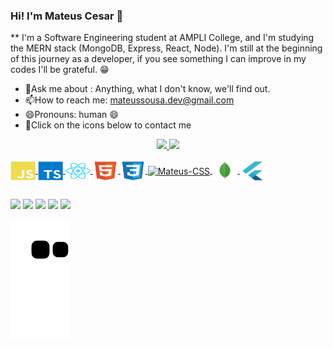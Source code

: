 ### Hi! I'm Mateus Cesar 👋


** I'm a Software Engineering student at AMPLI College, and I'm studying the MERN stack (MongoDB, Express, React, Node). I'm still at the beginning of this journey as a developer, if you see something I can improve in my codes I'll be grateful. 😁





- 💬Ask me about : Anything, what I don't know, we'll find out.
- 📫How to reach me: mateussousa.dev@gmail.com
- 😄Pronouns: human 😄
- 📱Click on the icons below to contact me

<div align="center">
  <a href="https://github.com/Mateus-Sousa93">
  <img height="180em" src="https://github-readme-stats.vercel.app/api?username=Mateus-Sousa93&show_icons=true&theme=react&include_all_commits=true&count_private=true"/>
  <img height="180em" src="https://github-readme-stats.vercel.app/api/top-langs/?username=Mateus-Sousa93&layout=compact&langs_count=7&theme=react"/>
</div>

  <div style="display: inline_block"><br>
  <img align="center" alt="Mateus-Js" height="30" width="40" src="https://raw.githubusercontent.com/devicons/devicon/master/icons/javascript/javascript-plain.svg">
  <img align="center" alt="Mateus-Ts" height="30" width="40" src="https://raw.githubusercontent.com/devicons/devicon/master/icons/typescript/typescript-plain.svg">
  <img align="center" alt="Mateus-React" height="30" width="40" src="https://raw.githubusercontent.com/devicons/devicon/master/icons/react/react-original.svg">
  <img align="center" alt="Mateus-HTML" height="30" width="40" src="https://raw.githubusercontent.com/devicons/devicon/master/icons/html5/html5-original.svg">
  <img align="center" alt="Mateus-CSS" height="30" width="40" src="https://raw.githubusercontent.com/devicons/devicon/master/icons/css3/css3-original.svg">
  <img align="center" alt="Mateus-CSS" height="30" width="40" <img src="https://cdn.jsdelivr.net/gh/devicons/devicon/icons/github/github-original.svg" />
  <img align="center" alt="Mateus-mongo" height="30" width="40" src="https://raw.githubusercontent.com/devicons/devicon/master/icons/mongodb/mongodb-original.svg">
  <img align="center" alt="mateus-flutter" height="30" width="40" src="https://raw.githubusercontent.com/devicons/devicon/master/icons/flutter/flutter-original.svg">
  
  
  ##
 
<div> 
 
  <a href="https://instagram.com/" target="_blank"><img src="https://img.shields.io/badge/-Instagram-%23E4405F?style=for-the-badge&logo=instagram&logoColor=white" target="_blank"></a>
 	 <a href="https://discord.gg/" target="_blank"><img src="https://img.shields.io/badge/Discord-7289DA?style=for-the-badge&logo=discord&logoColor=white" target="_blank"></a> 
  <a href = "mailto:matteussousa.dev@gmail.com"><img src="https://img.shields.io/badge/Gmail-D14836?style=for-the-badge&logo=gmail&logoColor=white" target="_blank"></a>
  <a href="https://www.linkedin.com/" target="_blank"><img src="https://img.shields.io/badge/-LinkedIn-%230077B5?style=for-the-badge&logo=linkedin&logoColor=white" target="_blank"></a> 
    <a href="https://www.linkedin.com/" target="_blank"><img src="https://img.shields.io/badge/WhatsApp-25D366?style=for-the-badge&logo=whatsapp&logoColor=white" target="_blank"></a> 
  
   ![Snake animation](https://github.com/Mateus-Sousa93/Mateus-Sousa93/blob/output/github-contribution-grid-snake.svg)
 
</div>
